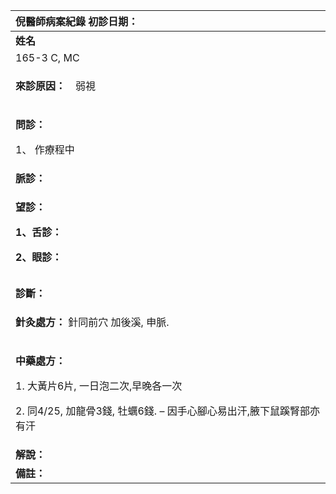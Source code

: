﻿|**倪醫師病案紀錄**     初診日期：|
| :- |
|**姓名**|**性別：**|**年齡及體型**|**來診日期：**|
|165-3 C, MC|男|30+ 中等|4/30/2008|
|<p>**來診原因：**　弱視</p><p></p>|
|<p>**問診：**</p><p>1、 作療程中</p>|
|**脈診：**|
|<p>**望診：**</p><p>**1、舌診：**</p><p>**2、眼診：**</p>|
||
||
|**診斷：** |
|<p>**針灸處方：** 針同前穴 加後溪, 申脈.</p><p></p>|
|<p>**中藥處方：**</p><p>1. 大黃片6片, 一日泡二次,早晚各一次</p><p>2. 同4/25, 加龍骨3錢, 牡蠣6錢. – 因手心腳心易出汗,腋下鼠蹊腎部亦有汗</p><p></p><p></p>|
|**解說：**|
|**備註：**|

